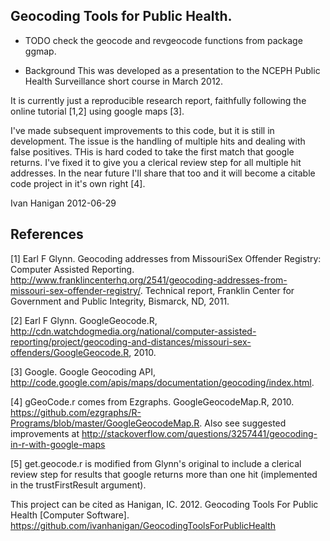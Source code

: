 Geocoding Tools for Public Health.
-------

* TODO check the geocode and revgeocode functions from package ggmap.

* Background
This was developed as a presentation to the NCEPH Public Health Surveillance short course in March 2012.

It is currently just a reproducible research report, faithfully following the online tutorial [1,2] using google maps [3].

I've made subsequent improvements to this code, but it is still in development.  The issue is the handling of multiple hits and dealing with false positives.  THis is hard coded to take the first match that google returns.  I've fixed it to give you a clerical review step for all multiple hit addresses.  In the near future I'll share that too and it will become a citable code project in it's own right [4].

Ivan Hanigan
2012-06-29

References
----
[1] Earl F Glynn. Geocoding addresses from MissouriSex Offender Registry: Computer Assisted Reporting.
http://www.franklincenterhq.org/2541/geocoding-addresses-from-missouri-sex-offender-registry/. Technical report, Franklin Center for Government and Public Integrity, Bismarck, ND, 2011.

[2] Earl F Glynn. GoogleGeocode.R, http://cdn.watchdogmedia.org/national/computer-assisted-reporting/project/geocoding-and-distances/missouri-sex-offenders/GoogleGeocode.R, 2010.

[3] Google. Google Geocoding API, http://code.google.com/apis/maps/documentation/geocoding/index.html.

[4] gGeoCode.r comes from Ezgraphs. GoogleGeocodeMap.R, 2010. https://github.com/ezgraphs/R-Programs/blob/master/GoogleGeocodeMap.R. Also see suggested improvements at http://stackoverflow.com/questions/3257441/geocoding-in-r-with-google-maps

[5] get.geocode.r is modified from Glynn's original to include a clerical review step for results that google returns more than one hit (implemented in the trustFirstResult argument).

This project can be cited as Hanigan, IC. 2012. Geocoding Tools For Public Health [Computer Software]. 
https://github.com/ivanhanigan/GeocodingToolsForPublicHealth
